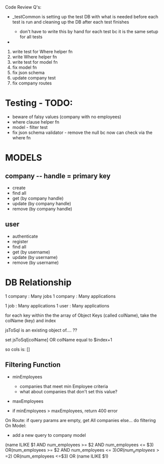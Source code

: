 Code Review Q's:
- _testCommon is setting up the test DB with what is needed before each test is run and cleaning up the
DB after each test finishes
    - don't have to write this by hand for each test bc it is the same setup for all tests

-

1. write test for Where helper fn
2. write Where helper fn
3. write test for model fn
4. fix model fn
5. fix json schema
6. update company test
7. fix company routes



# Testing - TODO:
- beware of falsy values (company with no employees)
- where clause helper fn
- model - filter test
- fix json schema validator - remove the null bc now can check via the where fn

# MODELS

## company -- handle = primary key
- create
- find all
- get (by company handle)
- update (by company handle)
- remove (by company handle)

## user
- authenticate
- register
- find all
- get (by username)
- update (by username)
- remove (by username)


# DB Relationship

1 company : Many jobs
    1 company : Many applications


1 job : Many applications
1 user : Many applications



for each key within the the array of Object Keys (called colName),
take the colName (key) and index

jsToSql is an existing object of.... ??

set jsToSql[colName] OR colName equal to $index+1

so cols is: []


## Filtering Function
- minEmployees
    - companies that meet min Employee criteria
    - what about companies that don't set this value?
- maxEmployees

- if minEmployees > maxEmployees, return 400 error

On Route:
if query params are empty, get All companies
else...
    do filtering
On Model:
- add a new query to company model



 (name ILIKE $1 AND num_employees >= $2 AND num_employees <= $3)
          OR(num_employees >= $2 AND num_employees <= $3)
          OR(num_employees >=$2)
          OR(num_employees <=$3)
          OR (name ILIKE $1)